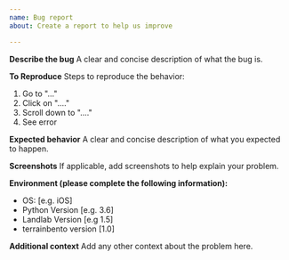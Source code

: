 ```yaml
---
name: Bug report
about: Create a report to help us improve

---
```


**Describe the bug**
A clear and concise description of what the bug is.

**To Reproduce**
Steps to reproduce the behavior:
1. Go to "..."
2. Click on "...."
3. Scroll down to "...."
4. See error

**Expected behavior**
A clear and concise description of what you expected to happen.

**Screenshots**
If applicable, add screenshots to help explain your problem.

**Environment (please complete the following information):**
 - OS: [e.g. iOS]
 - Python Version [e.g. 3.6]
 - Landlab Version [e.g 1.5]
 - terrainbento version [1.0]

**Additional context**
Add any other context about the problem here.
